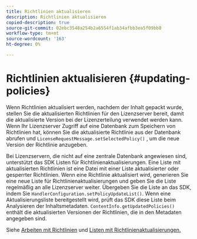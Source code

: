 ```yaml
---
title: Richtlinien aktualisieren
description: Richtlinien aktualisieren
copied-description: true
source-git-commit: 02ebc3548a254b2a6554f1ab34afbb3ea5f09bb8
workflow-type: tm+mt
source-wordcount: '163'
ht-degree: 0%

---
```


# Richtlinien aktualisieren {#updating-policies}

Wenn Richtlinien aktualisiert werden, nachdem der Inhalt gepackt wurde, stellen Sie die aktualisierten Richtlinien für den Lizenzserver bereit, damit die aktualisierte Version bei der Lizenzerteilung verwendet werden kann. Wenn Ihr Lizenzserver Zugriff auf eine Datenbank zum Speichern von Richtlinien hat, können Sie die aktualisierte Richtlinie aus der Datenbank abrufen und `LicenseRequestMessage.setSelectedPolicy()` , um die neue Version der Richtlinie anzugeben.

Bei Lizenzservern, die nicht auf eine zentrale Datenbank angewiesen sind, unterstützt das SDK Listen für Richtlinienaktualisierungen. Eine Liste mit aktualisierten Richtlinien ist eine Datei mit einer Liste aktualisierter oder gesperrter Richtlinien. Wenn eine Richtlinie aktualisiert wird, generieren Sie eine neue Liste für Richtlinienaktualisierungen und geben Sie die Liste regelmäßig an alle Lizenzserver weiter. Übergeben Sie die Liste an das SDK, indem Sie `HandlerConfiguration.setPolicyUpdateList()`. Wenn eine Aktualisierungsliste bereitgestellt wird, prüft das SDK diese Liste beim Analysieren der Inhaltsmetadaten. `ContentInfo.getUpdatedPolicies()` enthält die aktualisierten Versionen der Richtlinien, die in den Metadaten angegeben sind.

Siehe [Arbeiten mit Richtlinien](../../../aaxs-protecting-content/content-working-with-policies/content-working-with-policies-overview.md) und [Listen mit Richtlinienaktualisierungen.](/help/digital-rights-management/protecting-content/working-policies-overview/policy-update-lists/working-with-policy-update-lists.md)
